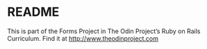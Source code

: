 # README

This is part of the Forms Project in The Odin Project’s Ruby on Rails Curriculum.
Find it at http://www.theodinproject.com
